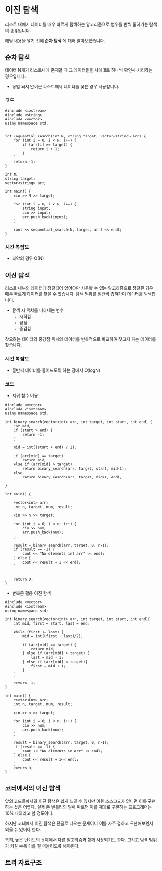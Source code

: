# 이진 탐색

리스트 내에서 데이터를 매우 빠르게 탐색하는 알고리즘으로 범위를 반씩 좁혀가는 탐색의 종류입니다.

해당 내용을 알기 전에 **순차 탐색** 에 대해 알아보겠습니다.

## 순차 탐색

데이터 N개가 리스트내에 존재할 때 그 데이터들을 차례대로 하나씩 확인해 처리하는 경우입니다.

- 정렬 되지 안히은 리스트에서 데이터를 찾는 경우 사용합니다.

### 코드

```
#include <iostream>
#include <string>
#include <vector>
using namespace std;


int sequential_search(int N, string target, vector<string> arr) {
    for (int i = 0; i < N; i++) {
        if (arr[i] == target) {
            return i + 1;
        }
    }
    return -1;
}

int N;
string target;
vector<string> arr;

int main() {
    cin >> N >> target;

    for (int i = 0; i < N; i++) {
        string input;
        cin >> input;
        arr.push_back(input);
    }

    cout << sequential_search(N, target, arr) << endl;
}

```

### 시간 복잡도
- 최악의 경우 O(N)


## 이진 탐색
리스트 내부의 데이터가 정렬되어 있어야만 사용할 수 있는 알고리즘으로 정렬된 경우 매우 빠르게 데이터를 찾을 수 있습니다.
탐색 범위를 절반씩 좁혀가며 데이터를 탐색합니다.

- 탐색 시 위치를 나타내는 변수
    - 시작점
    - 끝점
    - 중감점

찾으려는 데이터와 중감점 위치의 데이터를 반복적으로 비교하여 찾고자 하는 데이터를 찾습니다.

### 시간 복잡도
- 절반씩 데이터를 줄어드도록 하는 점에서 O(logN)

### 코드

- 재귀 함수 이용
```
#include <vector>
#include <iostream>
using namespace std;

int binary_search(vector<int> arr, int target, int start, int end) {
    int mid;
    if (start > end) {
        return -1;
    }

    mid = int((start + end) / 2);

    if (arr[mid] == target)
        return mid;
    else if (arr[mid] > target)
        return binary_search(arr, target, start, mid-1);
    else 
        return binary_search(arr, target, mid+1, end);
 
}

int main() {

    vector<int> arr;
    int n, target, num, result;

    cin >> n >> target;

    for (int i = 0; i < n; i++) {
        cin >> num;
        arr.push_back(num);
    }
    
    result = binary_search(arr, target, 0, n-1);
    if (result == -1) {
        cout << "No elements int arr" << endl;
    } else {
        cout << result + 1 << endl;
    }
    

    return 0;
}
```

- 반복문 활용 이진 탐색
```
#include <vector>
#include <iostream>
using namespace std;

int binary_search(vector<int> arr, int target, int start, int end){
    int mid, first = start, last = end;

    while (first <= last) {
        mid = int((first + last)/2);

        if (arr[mid] == target) {
            return mid;
        } else if (arr[mid] > target) {
            last = mid - 1;
        } else if (arr[mid] < target){
            first = mid + 1;
        }
    }

    return -1;
}

int main() {
    vector<int> arr;
    int n, target, num, result;

    cin >> n >> target;

    for (int i = 0; i < n; i++) {
        cin >> num;
        arr.push_back(num);
    }

    result = binary_search(arr, target, 0, n-1);
    if (result == -1) {
        cout << "No elements in arr" << endl;
    } else {
        cout << result + 1<< endl;
    }
    return 0;
}
```

## 코테에서의 이진 탐색
앞의 코드들에서의 이진 탐색은 쉽게 느낄 수 있지만 이런 소스코드가 없다면 이를 구현하는 것은 어렵다.
실제 존 벤틀리의 말에 따르면 이를 제대로 구현하는 프로그래머는 10% 내외라고 할 정도이다.

하지만 코테에서 이진 탐색은 단골로 나오는 문제이니 이를 자주 접하고 구현해보면서 외울 수 있어야 한다.

특히, 높은 난이도의 문제에서 다른 알고리즘과 함께 사용되기도 한다. 그리고 탐색 범위가 커질 수록 이를 잘 떠올리도록 해야한다.

## 트리 자료구조


